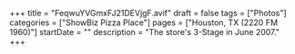 +++
title = "FeqwuYVGmxFJ21DEVjgF.avif"
draft = false
tags = ["Photos"]
categories = ["ShowBiz Pizza Place"]
pages = ["Houston, TX (2220 FM 1960)"]
startDate = ""
description = "The store's 3-Stage in June 2007."
+++

